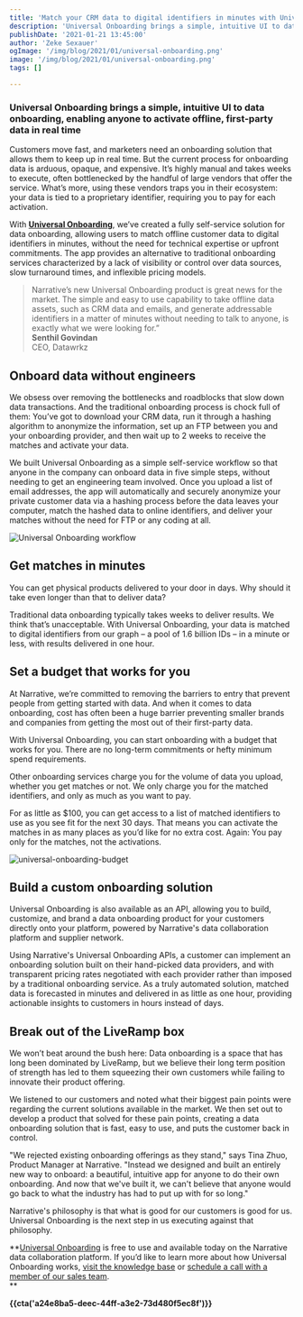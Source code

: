 ```yaml
---
title: 'Match your CRM data to digital identifiers in minutes with Universal Onboarding'
description: 'Universal Onboarding brings a simple, intuitive UI to data onboarding, enabling anyone to activate offline, first-party data in real time.'
publishDate: '2021-01-21 13:45:00'
author: 'Zeke Sexauer'
ogImage: '/img/blog/2021/01/universal-onboarding.png'
image: '/img/blog/2021/01/universal-onboarding.png'
tags: []

---
```

### Universal Onboarding brings a simple, intuitive UI to data onboarding, enabling anyone to activate offline, first-party data in real time

Customers move fast, and marketers need an onboarding solution that allows them to keep up in real time. But the current process for onboarding data is arduous, opaque, and expensive. It’s highly manual and takes weeks to execute, often bottlenecked by the handful of large vendors that offer the service. What’s more, using these vendors traps you in their ecosystem: your data is tied to a proprietary identifier, requiring you to pay for each activation.

With [**Universal Onboarding**](https://app.narrative.io/app/universal-onboarding), we’ve created a fully self-service solution for data onboarding, allowing users to match offline customer data to digital identifiers in minutes, without the need for technical expertise or upfront commitments. The app provides an alternative to traditional onboarding services characterized by a lack of visibility or control over data sources, slow turnaround times, and inflexible pricing models.

> Narrative’s new Universal Onboarding product is great news for the market. The simple and easy to use capability to take offline data assets, such as CRM data and emails, and generate addressable identifiers in a matter of minutes without needing to talk to anyone, is exactly what we were looking for.”  
> **Senthil Govindan**  
> CEO, Datawrkz

Onboard data without engineers
------------------------------

We obsess over removing the bottlenecks and roadblocks that slow down data transactions. And the traditional onboarding process is chock full of them: You’ve got to download your CRM data, run it through a hashing algorithm to anonymize the information, set up an FTP between you and your onboarding provider, and then wait up to 2 weeks to receive the matches and activate your data.

We built Universal Onboarding as a simple self-service workflow so that anyone in the company can onboard data in five simple steps, without needing to get an engineering team involved. Once you upload a list of email addresses, the app will automatically and securely anonymize your private customer data via a hashing process before the data leaves your computer, match the hashed data to online identifiers, and deliver your matches without the need for FTP or any coding at all.

![Universal Onboarding workflow](https://solutions.narrative.io/hubfs/Blog/universal-onboarding-workflow.gif)

Get matches in minutes
----------------------

You can get physical products delivered to your door in days. Why should it take even longer than that to deliver data?

Traditional data onboarding typically takes weeks to deliver results. We think that’s unacceptable. With Universal Onboarding, your data is matched to digital identifiers from our graph – a pool of 1.6 billion IDs – in a minute or less, with results delivered in one hour.

Set a budget that works for you
-------------------------------

At Narrative, we’re committed to removing the barriers to entry that prevent people from getting started with data. And when it comes to data onboarding, cost has often been a huge barrier preventing smaller brands and companies from getting the most out of their first-party data.

With Universal Onboarding, you can start onboarding with a budget that works for you. There are no long-term commitments or hefty minimum spend requirements.

Other onboarding services charge you for the volume of data you upload, whether you get matches or not. We only charge you for the matched identifiers, and only as much as you want to pay.

For as little as $100, you can get access to a list of matched identifiers to use as you see fit for the next 30 days. That means you can activate the matches in as many places as you’d like for no extra cost. Again: You pay only for the matches, not the activations.

![universal-onboarding-budget](https://solutions.narrative.io/hubfs/Blog/universal-onboarding-budget.png)

Build a custom onboarding solution
----------------------------------

Universal Onboarding is also available as an API, allowing you to build, customize, and brand a data onboarding product for your customers directly onto your platform, powered by Narrative's data collaboration platform and supplier network.

Using Narrative's Universal Onboarding APIs, a customer can implement an onboarding solution built on their hand-picked data providers, and with transparent pricing rates negotiated with each provider rather than imposed by a traditional onboarding service. As a truly automated solution, matched data is forecasted in minutes and delivered in as little as one hour, providing actionable insights to customers in hours instead of days.

Break out of the LiveRamp box
-----------------------------

We won’t beat around the bush here: Data onboarding is a space that has long been dominated by LiveRamp, but we believe their long term position of strength has led to them squeezing their own customers while failing to innovate their product offering.

We listened to our customers and noted what their biggest pain points were regarding the current solutions available in the market. We then set out to develop a product that solved for these pain points, creating a data onboarding solution that is fast, easy to use, and puts the customer back in control.

"We rejected existing onboarding offerings as they stand," says Tina Zhuo, Product Manager at Narrative. "Instead we designed and built an entirely new way to onboard: a beautiful, intuitive app for anyone to do their own onboarding. And now that we've built it, we can't believe that anyone would go back to what the industry has had to put up with for so long."

Narrative's philosophy is that what is good for our customers is good for us. Universal Onboarding is the next step in us executing against that philosophy.

**[Universal Onboarding](https://app.narrative.io/app/universal-onboarding) is free to use and available today on the Narrative data collaboration platform. If you’d like to learn more about how Universal Onboarding works, [visit the knowledge base](https://kb.narrative.io/universal-onboarding) or [schedule a call with a member of our sales team](/contact).  
**

**{{cta('a24e8ba5-deec-44ff-a3e2-73d480f5ec8f')}}**
